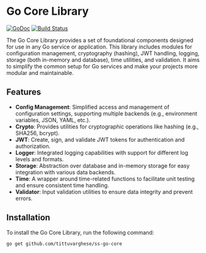 # Go Core Library

[![GoDoc](https://pkg.go.dev/badge/github.com/tittuvarghese/go-core-library)](https://pkg.go.dev/github.com/tittuvarghese/go-core-library)
[![Build Status](https://travis-ci.org/tittuvarghese/go-core-library.svg?branch=main)](https://travis-ci.org/tittuvarghese/go-core-library)

The Go Core Library provides a set of foundational components designed for use in any Go service or application. This library includes modules for configuration management, cryptography (hashing), JWT handling, logging, storage (both in-memory and database), time utilities, and validation. It aims to simplify the common setup for Go services and make your projects more modular and maintainable.

## Features

- **Config Management**: Simplified access and management of configuration settings, supporting multiple backends (e.g., environment variables, JSON, YAML, etc.).
- **Crypto**: Provides utilities for cryptographic operations like hashing (e.g., SHA256, bcrypt).
- **JWT**: Create, sign, and validate JWT tokens for authentication and authorization.
- **Logger**: Integrated logging capabilities with support for different log levels and formats.
- **Storage**: Abstraction over database and in-memory storage for easy integration with various data backends.
- **Time**: A wrapper around time-related functions to facilitate unit testing and ensure consistent time handling.
- **Validator**: Input validation utilities to ensure data integrity and prevent errors.

## Installation

To install the Go Core Library, run the following command:

```bash
go get github.com/tittuvarghese/ss-go-core

